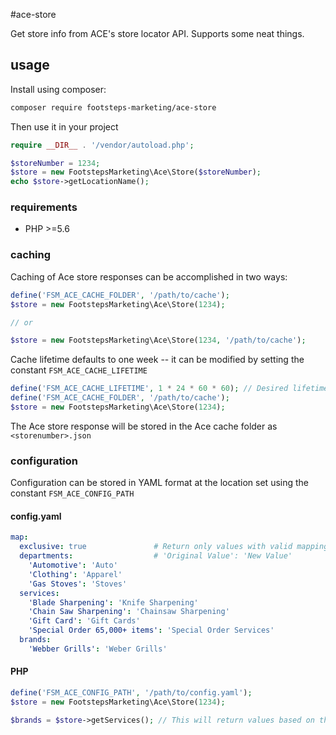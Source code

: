 #ace-store

Get store info from ACE's store locator API. Supports some neat things.

## usage

Install using composer:
```bash
composer require footsteps-marketing/ace-store
```

Then use it in your project

```php
require __DIR__ . '/vendor/autoload.php';

$storeNumber = 1234;
$store = new FootstepsMarketing\Ace\Store($storeNumber);
echo $store->getLocationName();
```

### requirements

* PHP >=5.6

### caching

Caching of Ace store responses can be accomplished in two ways:

```php
define('FSM_ACE_CACHE_FOLDER', '/path/to/cache');
$store = new FootstepsMarketing\Ace\Store(1234);

// or

$store = new FootstepsMarketing\Ace\Store(1234, '/path/to/cache');
```

Cache lifetime defaults to one week -- it can be modified by setting the constant `FSM_ACE_CACHE_LIFETIME`

```php
define('FSM_ACE_CACHE_LIFETIME', 1 * 24 * 60 * 60); // Desired lifetime in seconds
define('FSM_ACE_CACHE_FOLDER', '/path/to/cache');
$store = new FootstepsMarketing\Ace\Store(1234);
```

The Ace store response will be stored in the Ace cache folder as `<storenumber>.json`

### configuration

Configuration can be stored in YAML format at the location set using the constant `FSM_ACE_CONFIG_PATH`

#### config.yaml

```yaml
map:
  exclusive: true               # Return only values with valid mappings?
  departments:                  # 'Original Value': 'New Value'
    'Automotive': 'Auto'
    'Clothing': 'Apparel'
    'Gas Stoves': 'Stoves'
  services:
    'Blade Sharpening': 'Knife Sharpening'
    'Chain Saw Sharpening': 'Chainsaw Sharpening'
    'Gift Card': 'Gift Cards'
    'Special Order 65,000+ items': 'Special Order Services'
  brands:
    'Webber Grills': 'Weber Grills'
```

#### PHP
```php
define('FSM_ACE_CONFIG_PATH', '/path/to/config.yaml');
$store = new FootstepsMarketing\Ace\Store(1234);

$brands = $store->getServices(); // This will return values based on the mapping above
```
